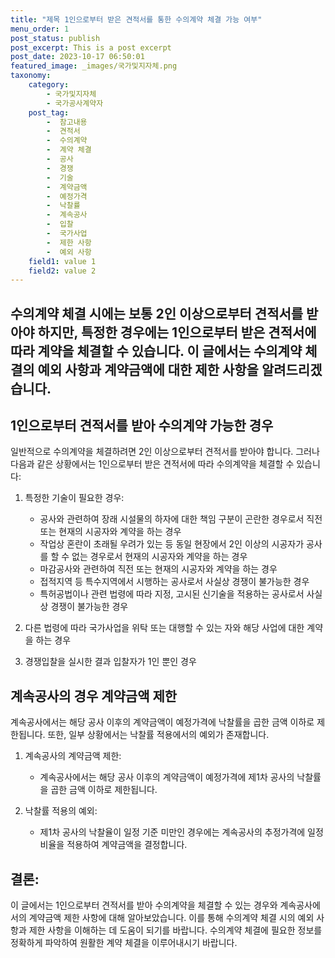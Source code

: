 ```yaml
---
title: "제목 1인으로부터 받은 견적서를 통한 수의계약 체결 가능 여부"
menu_order: 1
post_status: publish
post_excerpt: This is a post excerpt
post_date: 2023-10-17 06:50:01
featured_image: _images/국가및지자체.png
taxonomy:
    category:
        - 국가및지자체
        - 국가공사계약자
    post_tag:
        -  참고내용
        -  견적서
        -  수의계약
        -  계약 체결
        -  공사
        -  경쟁
        -  기술
        -  계약금액
        -  예정가격
        -  낙찰률
        -  계속공사
        -  입찰
        -  국가사업
        -  제한 사항
        -  예외 사항
    field1: value 1
    field2: value 2
---
```



##  수의계약 체결 시에는 보통 2인 이상으로부터 견적서를 받아야 하지만, 특정한 경우에는 1인으로부터 받은 견적서에 따라 계약을 체결할 수 있습니다. 이 글에서는 수의계약 체결의 예외 사항과 계약금액에 대한 제한 사항을 알려드리겠습니다.

##  1인으로부터 견적서를 받아 수의계약 가능한 경우

일반적으로 수의계약을 체결하려면 2인 이상으로부터 견적서를 받아야 합니다. 그러나 다음과 같은 상황에서는 1인으로부터 받은 견적서에 따라 수의계약을 체결할 수 있습니다:

1. 특정한 기술이 필요한 경우:
   - 공사와 관련하여 장래 시설물의 하자에 대한 책임 구분이 곤란한 경우로서 직전 또는 현재의 시공자와 계약을 하는 경우
   - 작업상 혼란이 초래될 우려가 있는 등 동일 현장에서 2인 이상의 시공자가 공사를 할 수 없는 경우로서 현재의 시공자와 계약을 하는 경우
   - 마감공사와 관련하여 직전 또는 현재의 시공자와 계약을 하는 경우
   - 접적지역 등 특수지역에서 시행하는 공사로서 사실상 경쟁이 불가능한 경우
   - 특허공법이나 관련 법령에 따라 지정, 고시된 신기술을 적용하는 공사로서 사실상 경쟁이 불가능한 경우

2. 다른 법령에 따라 국가사업을 위탁 또는 대행할 수 있는 자와 해당 사업에 대한 계약을 하는 경우

3. 경쟁입찰을 실시한 결과 입찰자가 1인 뿐인 경우

##  계속공사의 경우 계약금액 제한

계속공사에서는 해당 공사 이후의 계약금액이 예정가격에 낙찰률을 곱한 금액 이하로 제한됩니다. 또한, 일부 상황에서는 낙찰률 적용에서의 예외가 존재합니다.

1. 계속공사의 계약금액 제한:
   - 계속공사에서는 해당 공사 이후의 계약금액이 예정가격에 제1차 공사의 낙찰률을 곱한 금액 이하로 제한됩니다.

2. 낙찰률 적용의 예외:
   - 제1차 공사의 낙찰율이 일정 기준 미만인 경우에는 계속공사의 추정가격에 일정 비율을 적용하여 계약금액을 결정합니다.

## 결론:
이 글에서는 1인으로부터 견적서를 받아 수의계약을 체결할 수 있는 경우와 계속공사에서의 계약금액 제한 사항에 대해 알아보았습니다. 이를 통해 수의계약 체결 시의 예외 사항과 제한 사항을 이해하는 데 도움이 되기를 바랍니다. 수의계약 체결에 필요한 정보를 정확하게 파악하여 원활한 계약 체결을 이루어내시기 바랍니다.
